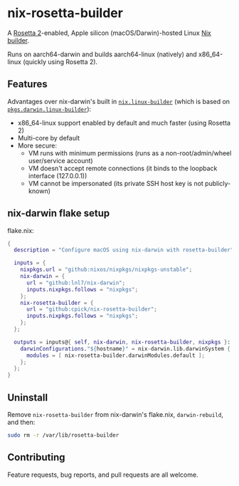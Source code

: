 # nix-rosetta-builder

A [Rosetta 2](https://developer.apple.com/documentation/virtualization/running_intel_binaries_in_linux_vms_with_rosetta)-enabled,
Apple silicon (macOS/Darwin)-hosted Linux
[Nix builder](https://nix.dev/manual/nix/2.18/advanced-topics/distributed-builds).

Runs on aarch64-darwin and builds aarch64-linux (natively) and x86_64-linux (quickly using Rosetta
2).

## Features

Advantages over nix-darwin's built in
[`nix.linux-builder`](https://daiderd.com/nix-darwin/manual/index.html#opt-nix.linux-builder.enable)
(which is based on
[`pkgs.darwin.linux-builder`](https://nixos.org/manual/nixpkgs/stable/#sec-darwin-builder)):

* x86_64-linux support enabled by default and much faster (using Rosetta 2)
* Multi-core by default
* More secure:
  * VM runs with minimum permissions (runs as a non-root/admin/wheel user/service account)
  * VM doesn't accept remote connections (it binds to the loopback interface (127.0.0.1))
  * VM cannot be impersonated (its private SSH host key is not publicly-known)

## nix-darwin flake setup

flake.nix:
```nix
{
  description = "Configure macOS using nix-darwin with rosetta-builder";

  inputs = {
    nixpkgs.url = "github:nixos/nixpkgs/nixpkgs-unstable";
    nix-darwin = {
      url = "github:lnl7/nix-darwin";
      inputs.nixpkgs.follows = "nixpkgs";
    };
    nix-rosetta-builder = {
      url = "github:cpick/nix-rosetta-builder";
      inputs.nixpkgs.follows = "nixpkgs";
    };
  };

  outputs = inputs@{ self, nix-darwin, nix-rosetta-builder, nixpkgs }: {
    darwinConfigurations."${hostname}" = nix-darwin.lib.darwinSystem {
      modules = [ nix-rosetta-builder.darwinModules.default ];
    };
  };
}
```

## Uninstall

Remove `nix-rosetta-builder` from nix-darwin's flake.nix, `darwin-rebuild`, and then:
```sh
sudo rm -r /var/lib/rosetta-builder
```

## Contributing

Feature requests, bug reports, and pull requests are all welcome.

